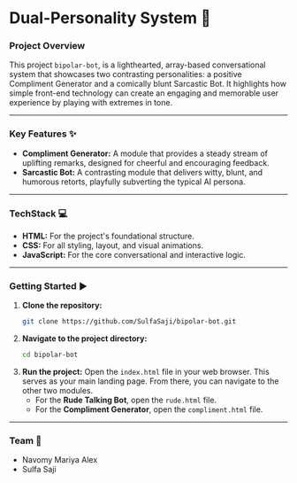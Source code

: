 # Dual-Personality System 🤖

### Project Overview

This project `bipolar-bot`, is a lighthearted, array-based conversational system that showcases two contrasting personalities: a positive Compliment Generator and a comically blunt Sarcastic Bot. It highlights how simple front-end technology can create an engaging and memorable user experience by playing with extremes in tone.

-----

### Key Features ✨

  * **Compliment Generator:** A module that provides a steady stream of uplifting remarks, designed for cheerful and encouraging feedback.
  * **Sarcastic Bot:** A contrasting module that delivers witty, blunt, and humorous retorts, playfully subverting the typical AI persona.

-----

### TechStack 💻

  * **HTML:** For the project's foundational structure.
  * **CSS:** For all styling, layout, and visual animations.
  * **JavaScript:** For the core conversational and interactive logic.

-----

### Getting Started ▶️

1.  **Clone the repository:**
    ```bash
    git clone https://github.com/SulfaSaji/bipolar-bot.git
    ```
2.  **Navigate to the project directory:**
    ```bash
    cd bipolar-bot
    ```
3.  **Run the project:** Open the `index.html` file in your web browser. This serves as your main landing page. From there, you can navigate to the other two modules.
      * For the **Rude Talking Bot**, open the `rude.html` file.
      * For the **Compliment Generator**, open the `compliment.html` file.

-----

### Team 🤝

  * Navomy Mariya Alex
  * Sulfa Saji



